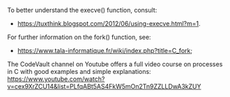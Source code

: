 To better understand the execve() function, consult:
* <https://tuxthink.blogspot.com/2012/06/using-execve.html?m=1>.

For further information on the fork() function, see:
* <https://www.tala-informatique.fr/wiki/index.php?title=C_fork>;

The CodeVault channel on Youtube offers a full video course on processes in C with good examples and simple explanations:
<https://www.youtube.com/watch?v=cex9XrZCU14&list=PLfqABt5AS4FkW5mOn2Tn9ZZLLDwA3kZUY>